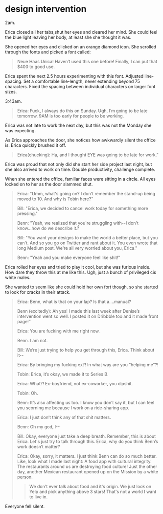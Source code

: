 # design intervention

2am.

Erica closed all her tabs,shut her eyes and cleared her mind. She could feel the blue light leaving her body, at least she she thought it was.

She opened her eyes and clicked on an orange diamond icon. She scrolled through the fonts and picked a font called:

> Neue Haas Unica! Haven’t used this one before! Finally, I can put that $400 to good use.

Erica spent the next 2.5 hours experimenting with this font. Adjusted line-spacing. Set a comfortable line-length, never extending beyond 75 characters. Fixed the spacing between individual characters on larger font sizes.

3:43am.

> Erica: Fuck, I always do this on Sunday. Ugh, I’m going to be late tomorrow. 9AM is too early for people to be working.

Erica was not late to work the next day, but this was not the Monday she was expecting.

As Erica approaches the door, she notices how awkwardly silent the office is. Erica quickly brushed it off.

> Erica(chucking): Ha, and I thought EYE was going to be late for work.”

Erica was proud that not only did she start her side project last night, but she also arrived to work on time. Double productivity, challenge complete.

When she entered the office, familiar faces were sitting in a circle. All eyes locked on to her as the door slammed shut.

> Erica: "Umm, what's going on? I don't remember the stand-up being moved to 10. And why is Tobin here?"
>
> Bill: "Erica, we decided to cancel work today for something more pressing."
>
> Benn: "Yeah, we realized that you're struggling with--I don't know...how do we describe it.?
>
> Bill: "You want your designs to make the world a better place, but you can't. And so you go on Twitter and rant about it. You even wrote that long Medium post. We're all very worried about you, Erica."
>
> Benn: "Yeah and you make everyone feel like shit!"

Erica rolled her eyes and tried to play it cool, but she was furious inside. How dare they throw this at me like this. Ugh, just a bunch of privileged cis white males.

She wanted to seem like she could hold her own fort though, so she started to look for cracks in their attack.

> Erica: Benn, what is that on your lap? Is that a....manual?
>
> Benn (excitedly): Ah yes! I made this last week after Denise’s intervention went so well. I posted it on Dribbble too and it made front page!”
>
> Erica: You are fucking with me right now.
>
> Benn. I am not.
>
> Bill: We’re just trying to help you get through this, Erica. Think about it--
>
> Erica: By bringing my fucking ex?! In what way are you “helping me”?!
>
> Tobin: Erica, it’s okay, we made it to Series B.
>
> Erica: What?! Ex-boyfriend, not ex-coworker, you dipshit.
>
> Tobin: Oh.
>
> Benn: It’s also affecting us too. I know you don’t say it, but I can feel you scorning me because I work on a ride-sharing app.
>
> Erica: I just don’t think any of that shit matters.
>
> Benn: Oh my god, I--
>
> Bill: Okay, everyone just take a deep breath. Remember, this is about Erica. Let's just try to talk through this. Erica, why do you think Benn’s work doesn’t matter?
>
> Erica: Okay, sorry, it matters. I just think Benn can do so much better. Like, look what I made last night: A food app with cultural integrity. The restaurants around us are destroying food culture! Just the other day, another Mexican restaurant opened up on the Mission by a white person.
>
> > We don't ever talk about food and it's origin. We just look on Yelp and pick anything above 3 stars! That's not a world I want to live in.

Everyone fell silent.
